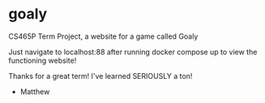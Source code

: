 # goaly
CS465P Term Project, a website for a game called Goaly

Just navigate to localhost:88 after running docker compose up to view the functioning website!

Thanks for a great term! I've learned SERIOUSLY a ton!

- Matthew
